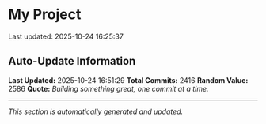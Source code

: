 # My Project


Last updated: 2025-10-24 16:25:37























































































































































































































































































































































































































































































































































































































































































































































































































































































































































































































































































































































































































































































































































































































































































































































































































































































































































































































































































































































































































































































































































































































































































































































































































































































































































































































































































































































































































































































































## Auto-Update Information

**Last Updated:** 2025-10-24 16:51:29
**Total Commits:** 2416
**Random Value:** 2586
**Quote:** _Building something great, one commit at a time._

---
_This section is automatically generated and updated._